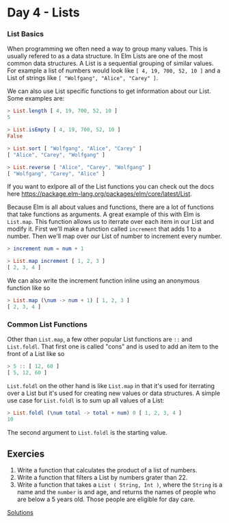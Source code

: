 # Day 4 - Lists

### List Basics

When programming we often need a way to group many values. This is usually refered to as a data structure. In Elm Lists are one of the most common data structures. A List is a sequential grouping of similar values. For example a list of numbers would look like `[ 4, 19, 700, 52, 10 ]` and a List of strings like `[ "Wolfgang", "Alice", "Carey" ]`.

We can also use List specific functions to get information about our List. Some examples are:

```Elm
> List.length [ 4, 19, 700, 52, 10 ]
5

> List.isEmpty [ 4, 19, 700, 52, 10 ]
False

> List.sort [ "Wolfgang", "Alice", "Carey" ]
[ "Alice", "Carey", "Wolfgang" ]

> List.reverse [ "Alice", "Carey", "Wolfgang" ]
[ "Wolfgang", "Carey", "Alice" ]
```

If you want to exlpore all of the List functions you can check out the docs here https://package.elm-lang.org/packages/elm/core/latest/List.

Because Elm is all about values and functions, there are a lot of functions that take functions as arguments. A great example of this with Elm is `List.map`. This function allows us to iterrate over each item in our List and modify it. First we'll make a function called `increment` that adds 1 to a number. Then we'll map over our List of number to increment every number.

```Elm
> increment num = num + 1

> List.map increment [ 1, 2, 3 ]
[ 2, 3, 4 ]
```

We can also write the increment function inline using an anonymous function like so

```Elm
> List.map (\num -> num + 1) [ 1, 2, 3 ]
[ 2, 3, 4 ]
```

### Common List Functions

Other than `List.map`, a few other popular List functions are `::` and `List.foldl`. That first one is called "cons" and is used to add an item to the front of a List like so

```Elm
> 5 :: [ 12, 60 ]
[ 5, 12, 60 ]
```

`List.foldl` on the other hand is like `List.map` in that it's used for iterrating over a List but it's used for creating new values or data structures. A simple use case for `List.foldl` is to sum up all values of a List:

```Elm
> List.foldl (\num total -> total + num) 0 [ 1, 2, 3, 4 ]
10
```

The second argument to `List.foldl` is the starting value.

## Exercies

1. Write a function that calculates the product of a list of numbers.
1. Write a function that filters a List by numbers grater than 22.
1. Write a function that takes a `List ( String, Int )`, where the `String` is a name and the `number` is and age, and returns the names of people who are below a 5 years old. Those people are eligible for day care.

[Solutions](./SOLUTIONS.md)
